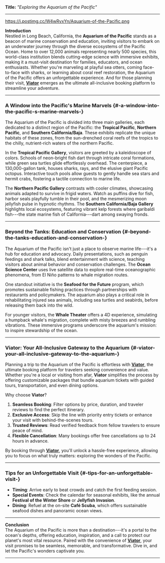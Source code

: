 **Title:** *\"Exploring the Aquarium of the Pacific\"*

------------------------------------------------------------------------

https://i.postimg.cc/W4wRvxYn/Aquarium-of-the-Pacific.png

**Introduction**\
Nestled in Long Beach, California, the **Aquarium of the Pacific**
stands as a beacon of marine conservation and education, inviting
visitors to embark on an underwater journey through the diverse
ecosystems of the Pacific Ocean. Home to over 12,000 animals
representing nearly 500 species, this world-class institution blends
cutting-edge science with immersive exhibits, making it a must-visit
destination for families, educators, and ocean enthusiasts. Whether
you're marveling at playful sea otters, coming face-to-face with sharks,
or learning about coral reef restoration, the Aquarium of the Pacific
offers an unforgettable experience. And for those planning their visit,
**[Viator](https://www.viator.com/searchResults/all?text=Aquarium%20of%20the%20Pacific&pid=P00239761&mcid=42383&medium=link&medium_version=selector)**
emerges as the ultimate all-inclusive booking platform to streamline
your adventure.

------------------------------------------------------------------------

### **A Window into the Pacific's Marine Marvels** {#-a-window-into-the-pacific-s-marine-marvels-}

The Aquarium of the Pacific is divided into three main galleries, each
dedicated to a distinct region of the Pacific: the **Tropical Pacific**,
**Northern Pacific**, and **Southern California/Baja**. These exhibits
replicate the unique habitats of these zones, from the sun-drenched
coral reefs of the tropics to the chilly, nutrient-rich waters of the
northern Pacific.

In the **Tropical Pacific Gallery**, visitors are greeted by a
kaleidoscope of colors. Schools of neon-bright fish dart through
intricate coral formations, while green sea turtles glide effortlessly
overhead. The centerpiece, a 130,000-gallon tank, houses sharks, rays,
and the elusive giant Pacific octopus. Interactive touch pools allow
guests to gently handle sea stars and hermit crabs, fostering a tactile
connection to marine life.

The **Northern Pacific Gallery** contrasts with cooler climates,
showcasing animals adapted to survive in frigid waters. Watch as puffins
dive for fish, harbor seals playfully tumble in their pool, and the
mesmerizing moon jellyfish pulse in hypnotic rhythms. The **Southern
California/Baja Gallery** highlights local ecosystems, featuring vibrant
kelp forests where garibaldi fish---the state marine fish of
California---dart among swaying fronds.

------------------------------------------------------------------------

### **Beyond the Tanks: Education and Conservation** {#-beyond-the-tanks-education-and-conservation-}

The Aquarium of the Pacific isn't just a place to observe marine
life---it's a hub for education and advocacy. Daily presentations, such
as penguin feedings and shark talks, blend entertainment with science,
teaching visitors about animal behavior and conservation challenges. The
**Ocean Science Center** uses live satellite data to explore real-time
oceanographic phenomena, from El Niño patterns to whale migration
routes.

One standout initiative is the **Seafood for the Future** program, which
promotes sustainable fishing practices through partnerships with
restaurants and policymakers. The aquarium also plays a critical role in
rehabilitating injured sea animals, including sea turtles and seabirds,
before releasing them back into the wild.

For younger visitors, the **Whale Theater** offers a 4D experience,
simulating a humpback whale's migration, complete with misty breezes and
rumbling vibrations. These immersive programs underscore the aquarium's
mission: to inspire stewardship of the ocean.

------------------------------------------------------------------------

### **Viator: Your All-Inclusive Gateway to the Aquarium** {#-viator-your-all-inclusive-gateway-to-the-aquarium-}

Planning a trip to the Aquarium of the Pacific is effortless with
**[Viator](https://www.viator.com/searchResults/all?text=Aquarium%20of%20the%20Pacific&pid=P00239761&mcid=42383&medium=link&medium_version=selector)**,
the ultimate booking platform for travelers seeking convenience and
value. Whether you're a local or visiting from afar, **Viator**
simplifies the process by offering customizable packages that bundle
aquarium tickets with guided tours, transportation, and even dining
options.

Why choose **Viator**?

1.  **Seamless Booking**: Filter options by price, duration, and
    traveler reviews to find the perfect itinerary.
2.  **Exclusive Access**: Skip the line with priority entry tickets or
    enhance your visit with behind-the-scenes tours.
3.  **Trusted Reviews**: Read verified feedback from fellow travelers to
    ensure peace of mind.
4.  **Flexible Cancellation**: Many bookings offer free cancellations up
    to 24 hours in advance.

By booking through
**[Viator](https://www.viator.com/searchResults/all?text=Aquarium%20of%20the%20Pacific&pid=P00239761&mcid=42383&medium=link&medium_version=selector)**,
you'll unlock a hassle-free experience, allowing you to focus on what
truly matters: exploring the wonders of the Pacific.

------------------------------------------------------------------------

### **Tips for an Unforgettable Visit** {#-tips-for-an-unforgettable-visit-}

-   **Timing**: Arrive early to beat crowds and catch the first feeding
    session.
-   **Special Events**: Check the calendar for seasonal exhibits, like
    the annual **Festival of the Winter Shore** or **Jellyfish
    Invasion**.
-   **Dining**: Refuel at the on-site **Café Scuba**, which offers
    sustainable seafood dishes and panoramic ocean views.

------------------------------------------------------------------------

**Conclusion**\
The Aquarium of the Pacific is more than a destination---it's a portal
to the ocean's depths, offering education, inspiration, and a call to
protect our planet's most vital resource. Paired with the convenience of
**[Viator](https://www.viator.com/searchResults/all?text=Aquarium%20of%20the%20Pacific&pid=P00239761&mcid=42383&medium=link&medium_version=selector)**,
your visit promises to be seamless, memorable, and transformative. Dive
in, and let the Pacific's wonders captivate you.

------------------------------------------------------------------------
